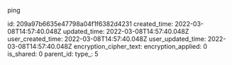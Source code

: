 ping

id: 209a97b6635e47798a04f1f6382d4231
created_time: 2022-03-08T14:57:40.048Z
updated_time: 2022-03-08T14:57:40.048Z
user_created_time: 2022-03-08T14:57:40.048Z
user_updated_time: 2022-03-08T14:57:40.048Z
encryption_cipher_text: 
encryption_applied: 0
is_shared: 0
parent_id: 
type_: 5